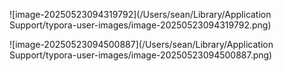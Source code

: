 ![image-20250523094319792](/Users/sean/Library/Application Support/typora-user-images/image-20250523094319792.png)

![image-20250523094500887](/Users/sean/Library/Application Support/typora-user-images/image-20250523094500887.png)